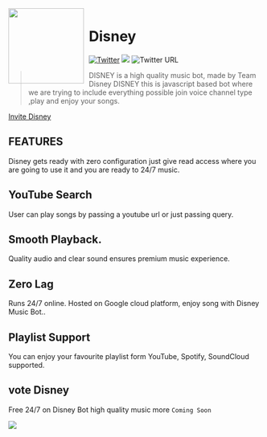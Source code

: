 <img width="150" height="150" align="left" style="float: left; margin: 0 10px 0 0;" img src="https://cdn.discordapp.com/attachments/848327368241971246/855459758081179678/20210610_063506.png">  

# Disney

<a href="https://twitter.com/intent/tweet?text=Wow:&url=https%3A%2F%2Fdiscord.gg%2FJZ3UbCXPMg"><img alt="Twitter" src="https://img.shields.io/twitter/url?color=green&label=Discord&logo=Discord&style=plastic&url=https%3A%2F%2Fdiscord.gg%2FJZ3UbCXPMg"></a>
![](https://img.shields.io/badge/Status-Online-green)
<img alt="Twitter URL" src="https://img.shields.io/twitter/url?color=yellow&label=JavaScript&logo=javascript&logoColor=yellow&style=plastic&url=https%3A%2F%2Fjavascript.com">

>  DISNEY  is a  high quality music bot, made by Team Disney DISNEY this is javascript based bot where we are trying to include everything possible join voice channel type  ,play and enjoy your songs.

[Invite Disney](https://discord.com/oauth2/authorize?client_id=826795830111109153&permissions=37080128&scope=bot)

## FEATURES
Disney gets ready with zero configuration just give read access where you are going to use it and you are ready to 24/7 music.

## YouTube Search
User can play songs by passing a youtube url or just passing query.

## Smooth Playback.
Quality audio and clear sound ensures premium music experience.
## Zero Lag
Runs 24/7 online. Hosted on Google cloud platform, enjoy song with Disney Music Bot..

## Playlist Support
You can enjoy your favourite playlist form YouTube, Spotify, SoundCloud supported.


## vote Disney 

Free 24/7 on Disney Bot high quality music more `Coming Soon`

<a href="https://discordbotlist.com/bots/826795830111109153"><img src="https://discordbotlist.com/api/v1/bots/826795830111109153/widget"></a>


